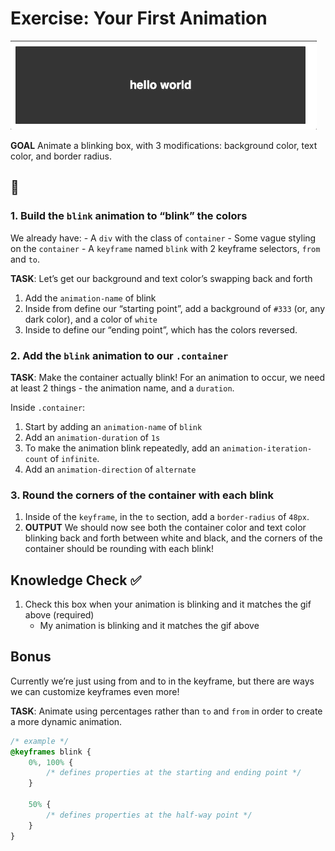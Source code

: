 # Exercise: Your First Animation

![example completed exercise](./assets/4.FinalImage.gif)

**GOAL** Animate a blinking box, with 3 modifications: background color, text color, and border radius.

## 📝

### 1. Build the `blink` animation to “blink” the colors

We already have:
    - A `div` with the class of `container`
    - Some vague styling on the `container`
    - A `keyframe` named `blink` with 2 keyframe selectors, `from` and `to`. 

**TASK**: Let’s get our background and text color’s swapping back and forth
1. Add the `animation-name` of blink
2. Inside from define our “starting point”, add a background of `#333` (or, any dark color), and a color of `white`
3. Inside to define our “ending point”, which has the colors reversed.

### 2. Add the `blink` animation to our `.container`

**TASK**: Make the container actually blink! For an animation to occur, we need at least 2 things - the animation name, and a `duration`.

Inside `.container`:
1. Start by adding an `animation-name` of `blink`
2. Add an `animation-duration` of `1s`
3. To make the animation blink repeatedly, add an `animation-iteration-count` of `infinite`. 
4. Add an `animation-direction` of `alternate`

### 3. Round the corners of the container with each blink

1. Inside of the `keyframe`, in the `to` section, add a `border-radius` of `48px`.
2. **OUTPUT** We should now see both the container color and text color blinking back and forth between white and black, and the corners of the container should be rounding with each blink!

## Knowledge Check ✅
1. Check this box when your animation is blinking and it matches the gif above (required)
    - My animation is blinking and it matches the gif above

## Bonus

Currently we’re just using from and to in the keyframe, but there are ways we can customize keyframes even more!

**TASK**: Animate using percentages rather than `to` and `from` in order to create a more dynamic animation.

```css
/* example */
@keyframes blink {
	0%, 100% {
		/* defines properties at the starting and ending point */
	}

	50% {
		/* defines properties at the half-way point */
	}
}
```